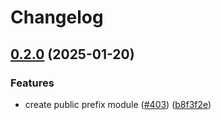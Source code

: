 # Changelog

## [0.2.0](https://github.com/prefapp/tfm/compare/azure-public-prefix-v0.1.0...azure-public-prefix-v0.2.0) (2025-01-20)


### Features

* create public prefix module ([#403](https://github.com/prefapp/tfm/issues/403)) ([b8f3f2e](https://github.com/prefapp/tfm/commit/b8f3f2e5c20120f20d4372b6e673077815c206c4))
